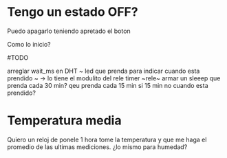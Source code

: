 # Tengo un estado OFF?

Puedo apagarlo teniendo apretado el boton

Como lo inicio?

#TODO

arreglar wait_ms en DHT 
~ led que prenda para indicar cuando esta prendido ~ -> lo tiene el modulito del rele
timer
~rele~
armar un sleeep que prenda cada 30 min?
qeu prenda cada 15 min si 15 min no cuando esta prendido?



# Temperatura media

Quiero un reloj de ponele 1 hora tome la temperatura y que me haga el promedio de las ultimas mediciones.
¿lo mismo para humedad?

